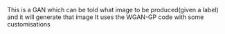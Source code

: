 This is a GAN which can be told what image to be produced(given a label) and it will generate that image
It uses the WGAN-GP code with some customisations
